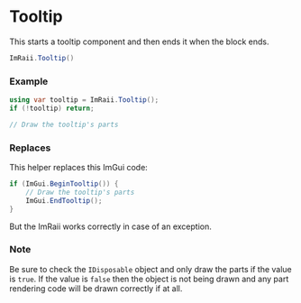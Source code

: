 # Tooltip

This starts a tooltip component and then ends it when the block ends.

```csharp
ImRaii.Tooltip()
```

### Example

```csharp
using var tooltip = ImRaii.Tooltip();
if (!tooltip) return;

// Draw the tooltip's parts
```

### Replaces

This helper replaces this ImGui code:

```csharp
if (ImGui.BeginTooltip()) {
    // Draw the tooltip's parts
    ImGui.EndTooltip();
}
```

But the ImRaii works correctly in case of an exception.

### Note

Be sure to check the <code>IDisposable</code> object and only draw the parts if
the value is <code>true</code>. If the value is <code>false</code> then the
object is not being drawn and any part rendering code will be drawn correctly if
at all.
